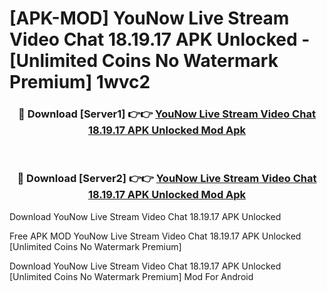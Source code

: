# [APK-MOD] YouNow  Live Stream Video Chat 18.19.17 APK Unlocked - [Unlimited Coins No Watermark Premium] 1wvc2



<div align="center">
<h3>🔴 Download [Server1] 👉👉 <a href="https://momento.my/?title=YouNow__Live_Stream_Video_Chat_18.19.17_APK_Unlocked">YouNow  Live Stream Video Chat 18.19.17 APK Unlocked Mod Apk</a></h3><br>

<h3>🔴 Download [Server2] 👉👉 <a href="https://momento.my/?title=YouNow__Live_Stream_Video_Chat_18.19.17_APK_Unlocked">YouNow  Live Stream Video Chat 18.19.17 APK Unlocked Mod Apk</a></h3>
</div>



Download YouNow  Live Stream Video Chat 18.19.17 APK Unlocked 

Free APK MOD YouNow  Live Stream Video Chat 18.19.17 APK Unlocked [Unlimited Coins No Watermark Premium]

Download YouNow  Live Stream Video Chat 18.19.17 APK Unlocked [Unlimited Coins No Watermark Premium] Mod For Android
